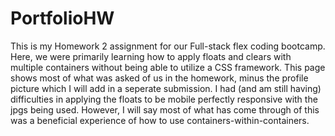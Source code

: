 # PortfolioHW

This is my Homework 2 assignment for our Full-stack flex coding bootcamp. Here, we were primarily learning how to apply floats and clears with multiple containers without being able to utilize a CSS framework. This page shows most of what was asked of us in the homework, minus the profile picture which I will add in a seperate submission. I had (and am still having) difficulties in applying the floats to be mobile perfectly responsive with the jpgs being used. However, I will say most of what has come through of this was a beneficial experience of how to use containers-within-containers.
